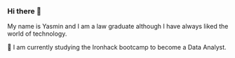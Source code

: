 ### Hi there :wave:

My name is Yasmin and I am a law graduate although I have always liked the world of technology.


:snake: I am currently studying the Ironhack bootcamp to become a Data Analyst.

